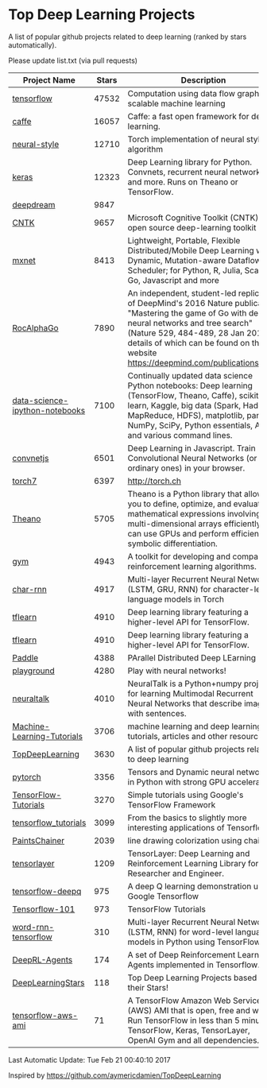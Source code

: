 # Top Deep Learning Projects
A list of popular github projects related to deep learning (ranked by stars automatically).

Please update list.txt (via pull requests)

| Project Name| Stars | Description 
| ------- | ------ | ------  
| [tensorflow](https://github.com/tensorflow/tensorflow) | 47532 | Computation using data flow graphs for scalable machine learning |  
| [caffe](https://github.com/BVLC/caffe) | 16057 | Caffe: a fast open framework for deep learning. |  
| [neural-style](https://github.com/jcjohnson/neural-style) | 12710 | Torch implementation of neural style algorithm |  
| [keras](https://github.com/fchollet/keras) | 12323 | Deep Learning library for Python. Convnets, recurrent neural networks, and more. Runs on Theano or TensorFlow. |  
| [deepdream](https://github.com/google/deepdream) | 9847 |  |  
| [CNTK](https://github.com/Microsoft/CNTK) | 9657 | Microsoft Cognitive Toolkit (CNTK), an open source deep-learning toolkit |  
| [mxnet](https://github.com/dmlc/mxnet) | 8413 | Lightweight, Portable, Flexible Distributed/Mobile Deep Learning with Dynamic, Mutation-aware Dataflow Dep Scheduler; for Python, R, Julia, Scala, Go, Javascript and more |  
| [RocAlphaGo](https://github.com/Rochester-NRT/RocAlphaGo) | 7890 | An independent, student-led replication of DeepMind's 2016 Nature publication, "Mastering the game of Go with deep neural networks and tree search" (Nature 529, 484-489, 28 Jan 2016), details of which can be found on their website https://deepmind.com/publications.html. |  
| [data-science-ipython-notebooks](https://github.com/donnemartin/data-science-ipython-notebooks) | 7100 | Continually updated data science Python notebooks: Deep learning (TensorFlow, Theano, Caffe), scikit-learn, Kaggle, big data (Spark, Hadoop MapReduce, HDFS), matplotlib, pandas, NumPy, SciPy, Python essentials, AWS, and various command lines. |  
| [convnetjs](https://github.com/karpathy/convnetjs) | 6501 | Deep Learning in Javascript. Train Convolutional Neural Networks (or ordinary ones) in your browser. |  
| [torch7](https://github.com/torch/torch7) | 6397 | http://torch.ch |  
| [Theano](https://github.com/Theano/Theano) | 5705 | Theano is a Python library that allows you to define, optimize, and evaluate mathematical expressions involving multi-dimensional arrays efficiently. It can use GPUs and perform efficient symbolic differentiation. |  
| [gym](https://github.com/openai/gym) | 4943 | A toolkit for developing and comparing reinforcement learning algorithms. |  
| [char-rnn](https://github.com/karpathy/char-rnn) | 4917 | Multi-layer Recurrent Neural Networks (LSTM, GRU, RNN) for character-level language models in Torch |  
| [tflearn](https://github.com/tflearn/tflearn) | 4910 | Deep learning library featuring a higher-level API for TensorFlow. |  
| [tflearn](https://github.com/tflearn/tflearn) | 4910 | Deep learning library featuring a higher-level API for TensorFlow. |  
| [Paddle](https://github.com/PaddlePaddle/Paddle) | 4388 | PArallel Distributed Deep LEarning |  
| [playground](https://github.com/tensorflow/playground) | 4280 | Play with neural networks! |  
| [neuraltalk](https://github.com/karpathy/neuraltalk) | 4010 | NeuralTalk is a Python+numpy project for learning Multimodal Recurrent Neural Networks that describe images with sentences. |  
| [Machine-Learning-Tutorials](https://github.com/ujjwalkarn/Machine-Learning-Tutorials) | 3706 | machine learning and deep learning tutorials, articles and other resources  |  
| [TopDeepLearning](https://github.com/aymericdamien/TopDeepLearning) | 3630 | A list of popular github projects related to deep learning |  
| [pytorch](https://github.com/pytorch/pytorch) | 3356 | Tensors and Dynamic neural networks in Python  with strong GPU acceleration |  
| [TensorFlow-Tutorials](https://github.com/nlintz/TensorFlow-Tutorials) | 3270 | Simple tutorials using Google's TensorFlow Framework |  
| [tensorflow_tutorials](https://github.com/pkmital/tensorflow_tutorials) | 3099 | From the basics to slightly more interesting applications of Tensorflow |  
| [PaintsChainer](https://github.com/pfnet/PaintsChainer) | 2039 | line drawing colorization using chainer |  
| [tensorlayer](https://github.com/zsdonghao/tensorlayer) | 1209 | TensorLayer: Deep Learning and Reinforcement Learning Library for Researcher and Engineer. |  
| [tensorflow-deepq](https://github.com/nivwusquorum/tensorflow-deepq) | 975 | A deep Q learning demonstration using Google Tensorflow |  
| [Tensorflow-101](https://github.com/sjchoi86/Tensorflow-101) | 973 | TensorFlow Tutorials |  
| [word-rnn-tensorflow](https://github.com/hunkim/word-rnn-tensorflow) | 310 | Multi-layer Recurrent Neural Networks (LSTM, RNN) for word-level language models in Python using TensorFlow. |  
| [DeepRL-Agents](https://github.com/awjuliani/DeepRL-Agents) | 174 | A set of Deep Reinforcement Learning Agents implemented in Tensorflow. |  
| [DeepLearningStars](https://github.com/hunkim/DeepLearningStars) | 118 | Top Deep Learning Projects based on their Stars! |  
| [tensorflow-aws-ami](https://github.com/ritchieng/tensorflow-aws-ami) | 71 | A TensorFlow Amazon Web Service (AWS) AMI that is open, free and works. Run TensorFlow in less than 5 minutes. TensorFlow, Keras, TensorLayer, OpenAI Gym and all dependencies. |  

Last Automatic Update: Tue Feb 21 00:40:10 2017

Inspired by https://github.com/aymericdamien/TopDeepLearning